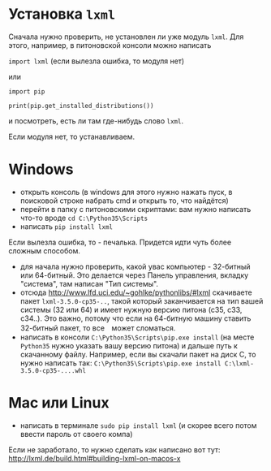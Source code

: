 # Установка `lxml`

Сначала нужно проверить, не установлен ли уже модуль `lxml`. Для этого, например, в питоновской консоли можно написать

`import lxml` (если вылезла ошибка, то модуля нет)

или

`import pip`

`print(pip.get_installed_distributions())`

и посмотреть, есть ли там где-нибудь слово `lxml`.

Если модуля нет, то устанавливаем.


# Windows
  - открыть консоль (в windows для этого нужно нажать пуск, в поисковой строке набрать cmd и открыть то, что найдётся)
  - перейти в папку с питоновскими скриптами: вам нужно написать что-то вроде `cd C:\Python35\Scripts`
  - написать `pip install lxml`

Если вылезла ошибка, то - печалька. Придется идти чуть более сложным способом.

- для начала нужно проверить, какой увас компьютер - 32-битный или 64-битный. Это делается через Панель управления, вкладку "система", там написан "Тип системы".
- отсюда http://www.lfd.uci.edu/~gohlke/pythonlibs/#lxml скачиваете пакет `lxml-3.5.0-cp35-..`, такой который заканчивается на тип вашей системы (32 или 64) и имеет нужную версию питона (c35, c33, c34..). 
Это важно, потому что если на 64-битную машину ставить 32-битный пакет, то все　может сломаться.
- написать в консоли `C:\Python35\Scripts\pip.exe install` (на месте `Python35` нужно указать вашу версию питона) и дальше путь к скачанному файлу. 
Например, если вы скачали пакет на диск С, то нужно написать так:
`C:\Python35\Scripts\pip.exe install С:\lxml-3.5.0-cp35-....whl`

# Mac или Linux
- написать в терминале `sudo pip install lxml` (и скорее всего потом ввести пароль от своего компа)

Если не заработало, то нужно сделать как написано вот тут: http://lxml.de/build.html#building-lxml-on-macos-x 
